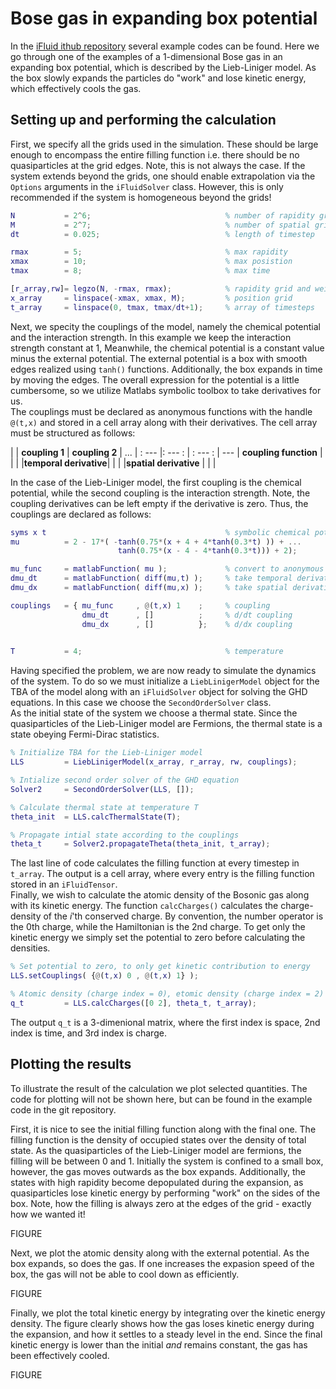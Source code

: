 # Bose gas in expanding box potential

In the [iFluid ithub repository](https://github.com/integrableFluid/iFluidMatlab) several example codes can be found. Here we go through one of the examples of a 1-dimensional Bose gas in an expanding box potential, which is described by the Lieb-Liniger model. As the box slowly expands the particles do "work" and lose kinetic energy, which effectively cools the gas.    

## Setting up and performing the calculation

First, we specify all the grids used in the simulation. These should be large enough to encompass the entire filling function i.e. there should be no quasiparticles at the grid edges. Note, this is not always the case. If the system extends beyond the grids, one should enable extrapolation via the `Options` arguments in the `iFluidSolver` class. However, this is only recommended if the system is homogeneous beyond the grids!

```MATLAB
N           = 2^6;                              % number of rapidity gridpoints
M           = 2^7;                              % number of spatial gridpoints
dt          = 0.025;                            % length of timestep

rmax        = 5;                                % max rapidity
xmax        = 10;                               % max posistion
tmax        = 8;                                % max time

[r_array,rw]= legzo(N, -rmax, rmax);            % rapidity grid and weights
x_array     = linspace(-xmax, xmax, M);         % position grid
t_array     = linspace(0, tmax, tmax/dt+1);     % array of timesteps 
```

Next, we specity the couplings of the model, namely the chemical potential and the interaction strength. In this example we keep the interaction strength constant at 1, Meanwhile, the chemical potential is a constant value minus the external potential. The external potential is a box with smooth edges realized using `tanh()` functions. Additionally, the box expands in time by moving the edges. The overall expression for the potential is a little cumbersome, so we utilize Matlabs symbolic toolbox to take derivatives for us.  
The couplings must be declared as anonymous functions with the handle `@(t,x)` and stored in a cell array along with their derivatives. The cell array must be structured as follows:  

|                       | **coupling 1**  | **coupling 2**    | ...
| : ---                 |: --- :          | : --- :           | ---
| **coupling function** |                 |                   |
|**temporal derivative**|                 |                   |
|**spatial derivative** |                 |                   |

In the case of the Lieb-Liniger model, the first coupling is the chemical potential, while the second coupling is the interaction strength. Note, the coupling derivatives can be left empty if the derivative is zero. Thus, the couplings are declared as follows:
```MATLAB
syms x t                                        % symbolic chemical potential
mu          = 2 - 17*( -tanh(0.75*(x + 4 + 4*tanh(0.3*t) )) + ...
                        tanh(0.75*(x - 4 - 4*tanh(0.3*t))) + 2);

mu_func     = matlabFunction( mu );             % convert to anonymous function
dmu_dt      = matlabFunction( diff(mu,t) );     % take temporal derivative
dmu_dx      = matlabFunction( diff(mu,x) );     % take spatial derivative

couplings   = { mu_func     , @(t,x) 1    ;     % coupling    
                dmu_dt      , []          ;     % d/dt coupling  
                dmu_dx      , []          };    % d/dx coupling
            

T           = 4;                                % temperature
```
Having specified the problem, we are now ready to simulate the dynamics of the system. To do so we must initialize a `LiebLinigerModel` object for the TBA of the model along with an `iFluidSolver` object for solving the GHD equations. In this case we choose the `SecondOrderSolver` class.  
As the initial state of the system we choose a thermal state. Since the quasiparticles of the Lieb-Liniger model are Fermions, the thermal state is a state obeying Fermi-Dirac statistics.
```MATLAB
% Initialize TBA for the Lieb-Liniger model
LLS         = LiebLinigerModel(x_array, r_array, rw, couplings);

% Intialize second order solver of the GHD equation
Solver2     = SecondOrderSolver(LLS, []); 

% Calculate thermal state at temperature T
theta_init  = LLS.calcThermalState(T);

% Propagate intial state according to the couplings
theta_t     = Solver2.propagateTheta(theta_init, t_array);
```
The last line of code calculates the filling function at every timestep in `t_array`. The output is a cell array, where every entry is the filling function stored in an `iFluidTensor`.  
Finally, we wish to calculate the atomic density of the Bosonic gas along with its kinetic energy. The function `calcCharges()` calculates the charge-density of the *i*'th conserved charge. By convention, the number operator is the 0th charge, while the Hamiltonian is the 2nd charge. To get only the kinetic energy we simply set the potential to zero before calculating the densities.
```MATLAB
% Set potential to zero, to only get kinetic contribution to energy
LLS.setCouplings( {@(t,x) 0 , @(t,x) 1} );

% Atomic density (charge index = 0), etomic density (charge index = 2)
q_t         = LLS.calcCharges([0 2], theta_t, t_array);
```
The output `q_t` is a 3-dimenional matrix, where the first index is space, 2nd index is time, and 3rd index is charge.  

## Plotting the results
To illustrate the result of the calculation we plot selected quantities. The code for plotting will not be shown here, but can be found in the example code in the git repository.  

First, it is nice to see the initial filling function along with the final one. The filling function is the density of occupied states over the density of total state. As the quasiparticles of the Lieb-Liniger model are fermions, the filling will be between 0 and 1. Initially the system is confined to a small box, however, the gas moves outwards as the box expands. Additionally, the states with high rapidity become depopulated during the expansion, as quasiparticles lose kinetic energy by performing "work" on the sides of the box. Note, how the filling is always zero at the edges of the grid - exactly how we wanted it!

FIGURE

Next, we plot the atomic density along with the external potential. As the box expands, so does the gas. If one increases the expasion speed of the box, the gas will not be able to cool down as efficiently.

FIGURE

Finally, we plot the total kinetic energy by integrating over the kinetic energy density. The figure clearly shows how the gas loses kinetic energy during the expansion, and how it settles to a steady level in the end. Since the final kinetic energy is lower than the initial *and* remains constant, the gas has been effectively cooled.

FIGURE
